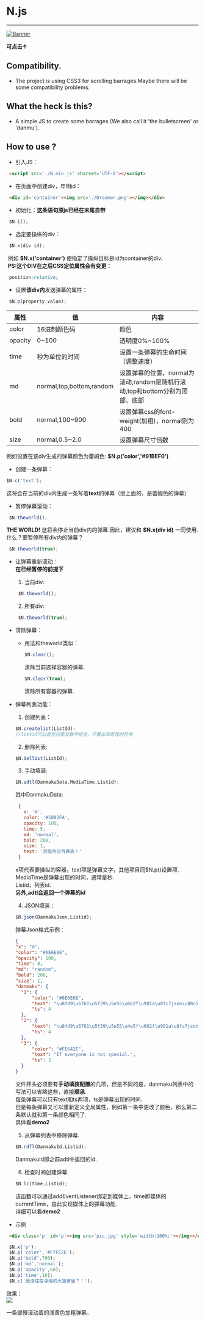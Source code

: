 # N.js
-------------------------------
[![Banner](https://ww2.sinaimg.cn/large/ed039e1fgy1fxzuvu16clj20m808cgpi)](https://somebottle.gitee.io/bottlecos/n.js.mp4)  

**可点击↑**

## Compatibility.
  * The project is using CSS3 for scrolling barrages.Maybe there will be some compatibility problems.

## What the heck is this?  
  * A simple JS to create some barrages (We also call it 'the bulletscreen' or 'danmu').  

## How to use ?  
  * 引入JS：  
  ```html  
   <script src='./N.min.js' charset='UTF-8'></script>  
  ```  
  * 在页面中创建div，申明id：  
  ```html  
   <div id='container'><img src='./Dreamer.png'></img></div>  
  ```  
  * 初始化：**这条语句原js已经在末尾自带**  
  ```javascript   
   $N.i();   
  ```  
  * 选定要操纵的div：
  ```javascript   
   $N.x(div id);  
  ```  
   &nbsp;例如 **$N.x('container')** 便指定了操纵目标是id为container的div.  
   &nbsp;**PS:这个DIV在之后CSS定位属性会有变更：**
  ```css
   position:relative;  
  ```  
  * 设置**该div内**发送弹幕的属性：  
  ```javascript   
   $N.p(property,value);  
  ```  

   | 属性 | 值 | 内容 |
   | ----- | ----- | ----- |
   | color | 16进制颜色码 | 颜色 |
   | opacity | 0~100 | 透明度0%~100% |
   | time | 秒为单位的时间 | 设置一条弹幕的生命时间（调整速度） |
   | md | normal,top,bottom,random | 设置弹幕的位置，normal为滚动,random是随机行滚动,top和bottom分别为顶部、底部 |
   | bold | normal,100~900 | 设置弹幕css的font-weight(加粗)，normal则为400 |
   | size | normal,0.5~2.0 | 设置弹幕尺寸倍数 |

   例如设置在该div生成的弹幕颜色为蕾姆色: **$N.p('color','#91BEF0')**  

  * 创建一条弹幕：  
  ```javascript   
  $N.c('text');    
  ```  
   这将会在当前的div内生成一条写着**text**的弹幕（继上面的，是蕾姆色的弹幕）  

  * 暂停弹幕滚动：
  ```javascript   
   $N.theworld();   
  ```  
  **THE WORLD!** 这将会停止当前div内的弹幕.因此，建议和 **$N.x(div id)** 一同使用.   
  什么？要暂停所有div内的弹幕？  
  ```javascript   
   $N.theworld(true);   
  ```  
  * 让弹幕重新滚动：  
    **在已经暂停的前提下**  
    1. 当前div:
      ```javascript   
       $N.theworld();   
      ```  
    2. 所有div:
      ```javascript   
       $N.theworld(true);   
      ``` 
  * 清除弹幕：
    * 用法和theworld类似：
      ```javascript
      $N.clear();
      ```
      清除当前选择容器的弹幕.  
      ```javascript
      $N.clear(true);
      ```
      清除所有容器的弹幕.  
      
  * 弹幕列表功能：
    1. 创建列表：
      ```javascript
      $N.createlist(ListId);
      //listid可以是任何英文数字组合，不要出现奇怪的符号
      ```
    2. 删除列表:  
      ```javascript
      $N.dellist(ListId);
      ```
    3. 手动填装:   
      ```javascript
      $N.adtl(DanmakuData,MediaTime,Listid);
      ```
      其中DanmakuData: 
      ```javascript
       {
  	     x: 'm',
  	     color: '#5882FA',
  	     opacity: 100,
  	     time: 5,
  	     md: 'normal',
  	     bold: 200,
  	     size: 1,
  	     text: '灵能百分百赛高！'
       }
      ```
      x项代表要操纵的容器，text项是弹幕文字，其他项目同$N.p()设置项.  
      MediaTime是弹幕出现的时间，通常是秒.  
      Listid，列表id.  
      **另外,adtl会返回一个弹幕的id**  
      
    4. JSON填装： 
      ```javascript
      $N.json(DanmakuJson,Listid);
      ```
      弹幕Json格式示例：
      ```json
      {
	"x": "m",
	"color": "#6E6E6E",
	"opacity": 100,
	"time": 8,
	"md": "random",
	"bold": 200,
	"size": 1,
	"danmaku": {
		"1": {
			"color": "#6E6E6E",
			"text": "\u8fd9\u6761\u5f39\u5e55\u662f\u901a\u8fc7json\u88c5\u8f7d\u7684\u54e6~",
			"ts": 4
		},
		"2": {
			"text": "\u8fd9\u6761\u5f39\u5e55\u4e5f\u662f\u901a\u8fc7json\u88c5\u8f7d\u7684\u54e6~",
			"ts": 4
		},
		"3": {
			"color": "#FE642E",
			"text": "If everyone is not special.",
			"ts": 3
		}
      }
      ```  
      文件开头必须要有**手动填装配置**的几项，但是不同的是，danmaku列表中的写法可以省略这些，直接**顺承**.  
      每条弹幕可以只有text和ts两项，ts是弹幕出现的时间.  
      但是每条弹幕又可以重新定义全局属性，例如第一条中更改了颜色，那么第二条默认就和第一条颜色相同了.  
      具体看**demo2**
      
    5. 从弹幕列表中移除弹幕.   
      ```javascript 
      $N.rdfl(DanmakuId,Listid);
      ``` 
      DanmakuId即之前adtl中返回的id.  
      
    6. 检查时间创建弹幕.  
      ```javascript 
      $N.lc(time,Listid);
      ``` 
      该函数可以通过addEventListener绑定到媒体上，time即媒体的currentTime，由此实现媒体上的弹幕功能.  
      详细可以看**demo2**
     
  * 示例  
  ```html
   <div class='p' id='p'><img src='pic.jpg' style='width:100%;'></img></div>
  ```
  
  ```javascript   
   $N.x('p');   
   $N.p('color','#F7FE2E');
   $N.p('bold',700); 
   $N.p('md','normal');
   $N.p('opacity',60);
   $N.p('time',10);
   $N.c('是谁住在深海的大菠萝里？！');
  ```   
  效果：  
  ![](https://ww2.sinaimg.cn/large/ed039e1fgy1fy7phwl73ij20a601adg8)  
  
  一条缓慢滚动着的浅黄色加粗弹幕。  




